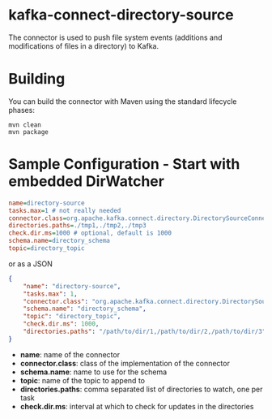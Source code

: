 # kafka-connect-directory-source
The connector is used to push file system events (additions and modifications of files in a directory) to Kafka.

# Building
You can build the connector with Maven using the standard lifecycle phases:
```
mvn clean
mvn package
```

# Sample Configuration - Start with embedded DirWatcher
``` ini
name=directory-source
tasks.max=1 # not really needed
connector.class=org.apache.kafka.connect.directory.DirectorySourceConnector
directories.paths=./tmp1,./tmp2,./tmp3
check.dir.ms=1000 # optional, default is 1000
schema.name=directory_schema
topic=directory_topic
```

or as a JSON

```json
{
	"name": "directory-source",
	"tasks.max": 1,
	"connector.class": "org.apache.kafka.connect.directory.DirectorySourceConnector",
	"schema.name": "directory_schema",
	"topic": "directory_topic",
	"check.dir.ms": 1000,
	"directories.paths": "/path/to/dir/1,/path/to/dir/2,/path/to/dir/3",
}
```

- **name**: name of the connector
- **connector.class**: class of the implementation of the connector
- **schema.name**: name to use for the schema
- **topic**: name of the topic to append to
- **directories.paths**: comma separated list of directories to watch, one per task
- **check.dir.ms**: interval at which to check for updates in the directories